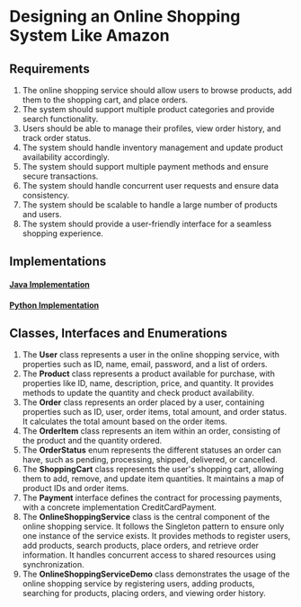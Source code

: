 # Designing an Online Shopping System Like Amazon

## Requirements
1. The online shopping service should allow users to browse products, add them to the shopping cart, and place orders.
2. The system should support multiple product categories and provide search functionality.
3. Users should be able to manage their profiles, view order history, and track order status.
4. The system should handle inventory management and update product availability accordingly.
5. The system should support multiple payment methods and ensure secure transactions.
6. The system should handle concurrent user requests and ensure data consistency.
7. The system should be scalable to handle a large number of products and users.
8. The system should provide a user-friendly interface for a seamless shopping experience.

## Implementations
#### [Java Implementation](../solutions/java/src/onlineshopping/) 
#### [Python Implementation](../solutions/python/onlineshopping/)

## Classes, Interfaces and Enumerations
1. The **User** class represents a user in the online shopping service, with properties such as ID, name, email, password, and a list of orders.
2. The **Product** class represents a product available for purchase, with properties like ID, name, description, price, and quantity. It provides methods to update the quantity and check product availability.
3. The **Order** class represents an order placed by a user, containing properties such as ID, user, order items, total amount, and order status. It calculates the total amount based on the order items.
4. The **OrderItem** class represents an item within an order, consisting of the product and the quantity ordered.
5. The **OrderStatus** enum represents the different statuses an order can have, such as pending, processing, shipped, delivered, or cancelled.
6. The **ShoppingCart** class represents the user's shopping cart, allowing them to add, remove, and update item quantities. It maintains a map of product IDs and order items.
7. The **Payment** interface defines the contract for processing payments, with a concrete implementation CreditCardPayment.
8. The **OnlineShoppingService** class is the central component of the online shopping service. It follows the Singleton pattern to ensure only one instance of the service exists. It provides methods to register users, add products, search products, place orders, and retrieve order information. It handles concurrent access to shared resources using synchronization.
9. The **OnlineShoppingServiceDemo** class demonstrates the usage of the online shopping service by registering users, adding products, searching for products, placing orders, and viewing order history.